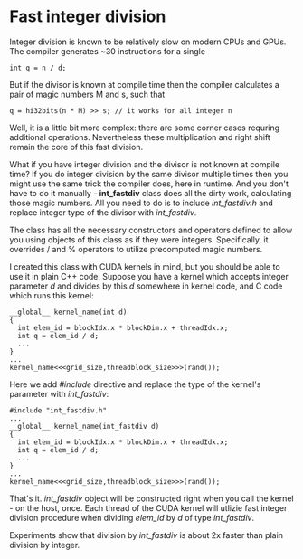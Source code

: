 Fast integer division
=====================

Integer division is known to be relatively slow on modern CPUs and GPUs. The compiler generates ~30 instructions for a single

    int q = n / d;

But if the divisor is known at compile time then the compiler calculates a pair of magic numbers M and s, such that

    q = hi32bits(n * M) >> s; // it works for all integer n

Well, it is a little bit more complex: there are some corner cases requring additional operations. Nevertheless these multiplication and right shift remain the core of this fast division.

What if you have integer division and the divisor is not known at compile time? If you do integer division by the same divisor multiple times then you might use the same trick the compiler does, here in runtime. And you don't have to do it manually - **int_fastdiv** class does all the dirty work, calculating those magic numbers. All you need to do is to include *int_fastdiv.h* and replace integer type of the divisor with *int_fastdiv*.

The class has all the necessary constructors and operators defined to allow you using objects of this class as if they were integers. Specifically, it overrides / and % operators to utilize precomputed magic numbers.

I created this class with CUDA kernels in mind, but you should be able to use it in plain C++ code. Suppose you have a kernel which accepts integer parameter *d* and divides by this *d* somewhere in kernel code, and C code which runs this kernel:

    __global__ kernel_name(int d)
    {
      int elem_id = blockIdx.x * blockDim.x + threadIdx.x;
      int q = elem_id / d;
      ...
    }
    ...
    kernel_name<<<grid_size,threadblock_size>>>(rand());
    
Here we add *#include* directive and replace the type of the kernel's parameter with *int_fastdiv*:

    #include "int_fastdiv.h"
    ...
    __global__ kernel_name(int_fastdiv d)
    {
      int elem_id = blockIdx.x * blockDim.x + threadIdx.x;
      int q = elem_id / d;
      ...
    }
    ...
    kernel_name<<<grid_size,threadblock_size>>>(rand());

That's it. *int_fastdiv* object will be constructed right when you call the kernel - on the host, once. Each thread of the CUDA kernel will utlizie fast integer division procedure when dividing *elem_id* by *d* of type *int_fastdiv*.

Experiments show that division by *int_fastdiv* is about 2x faster than plain division by integer.
